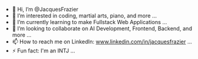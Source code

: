 - 👋 Hi, I’m @JacquesFrazier
- 👀 I’m interested in coding, martial arts, piano, and more ...
- 🌱 I’m currently learning to make Fullstack Web Applications ...
- 💞️ I’m looking to collaborate on AI Development, Frontend, Backend, and more ...
- 📫 How to reach me on LinkedIn: www.linkedin.com/in/jacquesfrazier ...
- ⚡ Fun fact: I'm an INTJ ...


